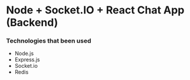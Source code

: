 # Node + Socket.IO + React Chat App (Backend)

### Technologies that been used

- Node.js
- Express.js
- Socket.io
- Redis
